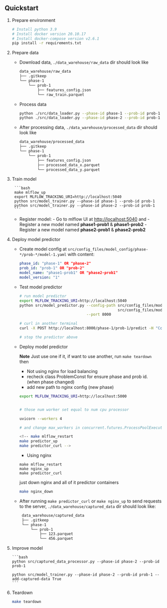 ## Quickstart

1.  Prepare environment

    ```bash
    # Install python 3.9
    # Install docker version 20.10.17
    # Install docker-compose version v2.6.1
    pip install -r requirements.txt
    ```

2.  Prepare data

    -   Download data, `./data_warehouse/raw_data` dir should look like

        ```bash
        data_warehouse/raw_data
        ├── .gitkeep
        └── phase-1
            └── prob-1
                ├── features_config.json
                └── raw_train.parquet
        ```

    -   Process data

        ```bash
        python ./src/data_loader.py --phase-id phase-1 --prob-id prob-1
        python ./src/data_loader.py --phase-id phase-2 --prob-id prob-1
        ```

    -   After processing data, `./data_warehouse/processed_data` dir should look like

        ```bash
        data_warehouse/processed_data
        ├── .gitkeep
        └── phase-1
            └── prob-1
                ├── features_config.json
                ├── processed_data_x.parquet
                └── processed_data_y.parquet
        ```

3. Train model

        ```bash
        make mlflow_up
        export MLFLOW_TRACKING_URI=http://localhost:5040
        python src/model_trainer.py --phase-id phase-1 --prob-id prob-1
        python src/model_trainer.py --phase-id phase-2 --prob-id prob-1 
        ```

    -   Register model: - Go to mlflow UI at <http://localhost:5040> and 
                        - Register a new model named **phase1-prob1** & **phase1-prob2**
                        - Register a new model named **phase2-prob1** & **phase2-prob2**

4.  Deploy model predictor

    -   Create model config at `src/config_files/model_config/phase-*/prob-*/model-1.yaml` with content: 

        ```yaml
        phase_id: "phase-1" OR "phase-2"
        prob_id: "prob-1" OR "prob-2"
        model_name: "phase1-prob1" OR "phase2-prob1"
        model_version: "1"
        ```
    -   Test model predictor

        ```bash
        # run model predictor
        export MLFLOW_TRACKING_URI=http://localhost:5040
        python src/model_predictor.py --config-path src/config_files/model_config/phase-1/prob-1/model-1.yaml \
                                                    src/config_files/model_config/phase-1/prob-2/model-1.yaml \
                                      --port 8000

        # curl in another terminal
        curl -X POST http://localhost:8000/phase-1/prob-1/predict -H "Content-Type: application/json" -d @data_warehouse/curl/phase-1/prob-1/payload-1.json

        # stop the predictor above
        ```

    -   Deploy model predictor
        
        **Note** Just use one if it, if want to use another, run ```make teardown``` then 
        - Not using nginx for load balancing
        - recheck class ProblemConst for ensure phase and prob id. (when phase changed)
        - add new path to nginx config (new phase)

        ```bash
        export MLFLOW_TRACKING_URI=http://localhost:5000


        # those num worker set equal to num cpu processor

        uvicorn --workers 4

        # and change max_workers in concurrent.futures.ProcessPoolExecutor() predict function equal to workers uvicorn

        ```

        ```bash
        <!-- make mlflow_restart
        make predictor_up
        make predictor_curl -->
        ```
        - Using nginx
        ```
        make mlflow_restart
        make nginx_up
        make predictor_curl
        ```
        just down nginx and all of it predictor containers
        ```bash
        make nginx_down
        ```

    -   After running `make predictor_curl` or `make nginx_up` to send requests to the server, `./data_warehouse/captured_data` dir should look like:

        ```bash
         data_warehouse/captured_data
         ├── .gitkeep
         └── phase-1
             └── prob-1
                 ├── 123.parquet
                 └── 456.parquet
        ```
5.  Improve model

        ```bash
        python src/captured_data_processor.py --phase-id phase-2 --prob-id prob-1

        python src/model_trainer.py --phase-id phase-2 --prob-id prob-1 --add-captured-data True
        ```
6.  Teardown

    ```bash
    make teardown
    ```